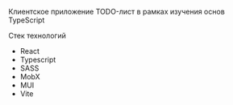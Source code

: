 Клиентское приложение TODO-лист в рамках изучения основ TypeScript

Стек технологий 
- React
- Typescript 
- SASS
- MobX
- MUI
- Vite
